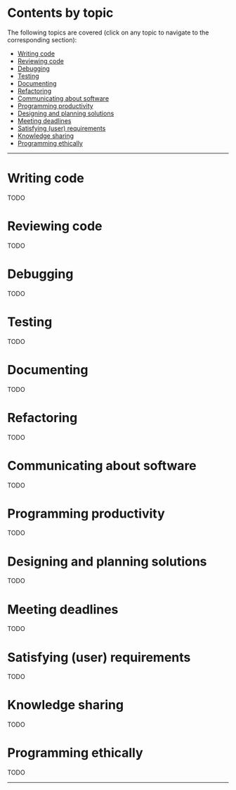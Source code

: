 # Contents by topic

The following topics are covered (click on any topic to navigate to the
corresponding section):

* [Writing code](#writing-code)
* [Reviewing code](#reviewing-code)
* [Debugging](#debugging)
* [Testing](#testing)
* [Documenting](#documenting)
* [Refactoring](#refactoring)
* [Communicating about software](#communicating-about-software)
* [Programming productivity](#programming-productivity)
* [Designing and planning solutions](#designing-and-planning-solutions)
* [Meeting deadlines](#meeting-deadlines)
* [Satisfying (user) requirements](#satisfying-user-requirements)
* [Knowledge sharing](#knowledge-sharing)
* [Programming ethically](#programming-ethically)


---

# Writing code

TODO


# Reviewing code

TODO


# Debugging

TODO


# Testing

TODO


# Documenting

TODO


# Refactoring

TODO


# Communicating about software

TODO


# Programming productivity

TODO


# Designing and planning solutions

TODO


# Meeting deadlines

TODO


# Satisfying (user) requirements

TODO


# Knowledge sharing

TODO


# Programming ethically

TODO


---
